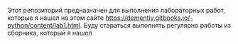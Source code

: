 Этот репозиторий предназначен для выполнения лабораторных работ, которые я нашел на этом сайте https://dementiy.gitbooks.io/-python/content/lab1.html. Буду стараться выполнять регулярно работы из сборника, который я нашел
